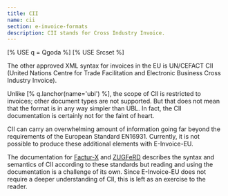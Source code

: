 ```yaml
---
title: CII
name: cii
section: e-invoice-formats
description: CII stands for Cross Industry Invoice.
---
```

<!--qgoda-no-xgettext-->
[% USE q = Qgoda %]
[% USE Srcset %]
<!--/qgoda-no-xgettext-->

The other approved XML syntax for invoices in the EU is UN/CEFACT CII (United
Nations Centre for Trade Facilitation and Electronic Business Cross Industry
Invoice).

Unlike [% q.lanchor(name='ubl') %], the scope of CII is restricted to invoices;
other document types are not supported.  But that does not mean that the format
is in any way simpler than UBL. In fact, the CII documentation is certainly
not for the faint of heart.

CII can carry an overwhelming amount of information going far beyond the
requirements of the European Standard EN16931. Currently, it is not possible
to produce these additional elements with E-Invoice-EU.

The documentation for [Factur-X](http://fnfe-mpe.org/factur-x/) and
[ZUGFeRD](https://www.ferd-net.de/en/) describes the syntax and semantics of
CII according to these standards but reading and using the documentation is a challenge of
its own. Since E-Invoice-EU does not require a deeper understanding of CII,
this is left as an exercise to the reader.
